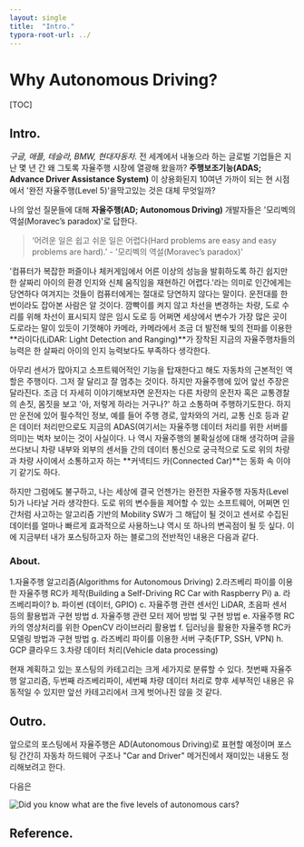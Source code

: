 ```yaml
---
layout: single
title:  "Intro."
typora-root-url: ../
---
```


# Why Autonomous Driving?

[TOC]



## Intro.

*구글, 애플, 테슬라, BMW, 현대자동차.* 
전 세계에서 내놓으라 하는 글로벌 기업들은 지난 몇 년 간 왜 그토록 자율주행 시장에 열광해 왔을까?
**주행보조기능(ADAS; Advance Driver Assistance System)** 이 상용화된지 10여년 가까이 되는 현 시점에서 '완전 자율주행(Level 5)'을막고있는 것은 대체 무엇일까?

나의 앞선 질문들에 대해 **자율주행(AD; Autonomous Driving)**  개발자들은 '모리벡의 역설(Moravec’s paradox)'로 답한다. 

> ‘어려운 일은 쉽고 쉬운 일은 어렵다(Hard problems are easy and easy problems are hard).’ - '모리벡의 역설(Moravec’s paradox)'

'컴퓨터가 복잡한 퍼즐이나 체커게임에서 어른 이상의 성능을 발휘하도록 하긴 쉽지만 한 살짜리 아이의 환경 인지와 신체 움직임을 재현하긴 어렵다.'라는 의미로 인간에게는 당연하다 여겨지는 것들이 컴퓨터에게는 절대로 당연하지 않다는 말이다.
운전대를 한 번이라도 잡아본 사람은 알 것이다. 깜빡이를 켜지 않고 차선을 변경하는 차량, 도로 수리를 위해 차선이 표시되지 않은 임시 도로 등 어쩌면 세상에서 변수가 가장 많은 곳이 도로라는 말이 있듯이 기껏해야 카메라, 카메라에서 조금 더 발전해 빛의 전파를 이용한 **라이다(LiDAR: Light Detection and Ranging)**가 장착된 지금의 자율주행차들의 능력은 한 살짜리 아이의 인지 능력보다도 부족하다 생각한다. 

아무리 센서가 많아지고 소프트웨어적인 기능을 탑재한다고 해도 자동차의 근본적인 역할은 주행이다. 그저 잘 달리고 잘 멈추는 것이다.  하지만 자율주행에 있어 앞선 주장은 달라진다. 조금 더 자세히 이야기해보자면 운전자는 다른 차량의 운전자 혹은 교통경찰의 손짓, 몸짓을 보고 '아, 저렇게 하라는 거구나?' 하고 소통하며 주행하기도한다. 하지만 운전에 있어 필수적인 정보, 예를 들어 주행 경로, 앞차와의 거리, 교통 신호  등과 같은 데이터 처리만으로도 지금의 ADAS(여기서는 자율주행 데이터 처리를 위한 서버를 의미)는 벅차 보이는 것이 사실이다. 나 역시 자율주행의 불확실성에 대해 생각하며 글을 쓰다보니 차량 내부와 외부의 센서들 간의 데이터 통신으로 궁극적으로 도로 위의 차량과 차량 사이에서 소통하고자 하는 **커넥티드 카(Connected Car)**는 동화 속 이야기 같기도 하다. 

하지만 그럼에도 불구하고, 나는 세상에 결국 언젠가는 완전한 자율주행 자동차(Level 5)가 나타날 거라 생각한다.
도로 위의 변수들을 제어할 수 있는 소프트웨어, 어쩌면 인간처럼 사고하는 알고리즘 기반의 Mobility SW가 그 해답이 될 것이고 센서로 수집된 데이터를 얼마나 빠르게 효과적으로 사용하느냐 역시 또 하나의 변곡점이 될 듯 싶다. 이에 지금부터 내가 포스팅하고자 하는 블로그의 전반적인 내용은 다음과 같다.

### About.

1.자율주행 알고리즘(Algorithms for Autonomous Driving)
2.라즈베리 파이를 이용한 자율주행 RC카 제작(Building a Self-Driving RC Car with Raspberry Pi)
	a. 라즈베리파이?
	b. 파이썬 (데이터, GPIO)
	c. 자율주행 관련 센서인 LiDAR, 초음파 센서 등의 활용법과 구현 방법
	d. 자율주행 관련 모터 제어 방법 및 구현 방법
	e. 자율주행 RC카의 영상처리를 위한 OpenCV 라이브러리 활용법
	f. 딥러닝을 활용한 자율주행 RC카 모델링 방법과 구현 방법 
	g. 라즈베리 파이를 이용한 서버 구축(FTP, SSH, VPN)
	h. GCP 클라우드
3.차량 데이터 처리(Vehicle data processing)

현재 계획하고 있는 포스팅의 카테고리는 크게 세가지로 분류할 수 있다. 첫번째 자율주행 알고리즘, 두번째 라즈베리파이, 세번째 차량 데이터 처리로 향후 세부적인 내용은 유동적일 수 있지만 앞선 카테고리에서 크게 벗어나진 않을 것 같다.





## Outro.

앞으로의 포스팅에서 자율주행은 AD(Autonomous Driving)로 표현할 예정이며 포스팅 간간히 자동차 하드웨어 구조나 "Car and Driver" 메거진에서 재미있는 내용도 정리해보려고 한다.

다음은 

![Did you know what are the five levels of autonomous cars?](https://geospatialmedia.s3.amazonaws.com/wp-content/uploads/2018/02/bi-graphics_autonomous-cars.png)





## Reference.

